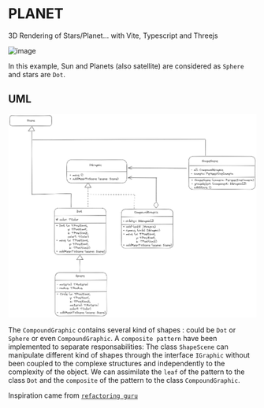 # PLANET
3D Rendering of Stars/Planet... with Vite, Typescript and Threejs

![image](https://github.com/keithCuniah/planet-threejs/assets/88380932/a4a9a4da-19f2-4a7d-b1ff-a3894ab16fc0)

In this example, Sun and Planets (also satellite) are considered as `Sphere` and stars are `Dot`.

## UML
![Alt text](image.png)

The `CompoundGraphic` contains several kind of shapes : could be `Dot` or `Sphere` or even `CompoundGraphic`.
A `composite pattern` have been implemented to separate responsabilities: The class `ShapeScene` can manipulate different kind of shapes through the interface `IGraphic` without been coupled to the complexe structures and independently to the complexity of the object.
We can assimilate  the `leaf` of the pattern to the class `Dot` and the `composite` of the pattern to the class `CompoundGraphic`.


Inspiration came from [`refactoring guru`](https://refactoring.guru/design-patterns/composite/typescript/example)
